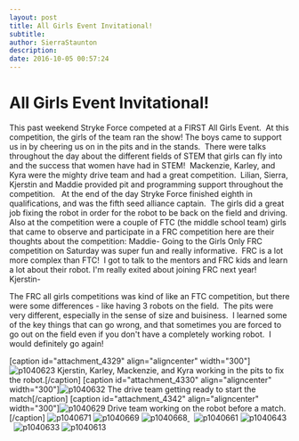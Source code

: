 ```yaml
---
layout: post
title: All Girls Event Invitational!
subtitle:
author: SierraStaunton
description:
date: 2016-10-05 00:57:24
---
```


# All Girls Event Invitational!

This past weekend Stryke Force competed at a FIRST All Girls Event.  At this competition, the girls of the team ran the show! The boys came to support us in by cheering us on in the pits and in the stands.  There were talks throughout the day about the different fields of STEM that girls can fly into and the success that women have had in STEM!  Mackenzie, Karley, and Kyra were the mighty drive team and had a great competition.  Lilian, Sierra, Kjerstin and Maddie provided pit and programming support throughout the competition.   At the end of the day Stryke Force finished eighth in qualifications, and was the fifth seed alliance captain.  The girls did a great job fixing the robot in order for the robot to be back on the field and driving.  Also at the competition were a couple of FTC (the middle school team) girls that came to observe and participate in a FRC competition here are their thoughts about the competition: Maddie- Going to the Girls Only FRC competition on Saturday was super fun and really informative.  FRC is a lot more complex than FTC!  I got to talk to the mentors and FRC kids and learn a lot about their robot. I'm really exited about joining FRC next year! Kjerstin-

The FRC all girls competitions was kind of like an FTC competition, but there were some differences - like having 3 robots on the field.  The pits were very different, especially in the sense of size and buisiness.  I learned some of the key things that can go wrong, and that sometimes you are forced to go out on the field even if you don't have a completely working robot.  I would definitely go again!

[caption id="attachment_4329" align="aligncenter" width="300"]![p1040623](/wp-content/uploads/2016/10/P1040623-300x200.jpg) Kjerstin, Karley, Mackenzie, and Kyra working in the pits to fix the robot.[/caption] [caption id="attachment_4330" align="aligncenter" width="300"]![p1040632](http://strykeforce.org/wp-content/uploads/2016/10/P1040632-300x200.jpg) The drive team getting ready to start the match[/caption] [caption id="attachment_4342" align="aligncenter" width="300"]![p1040629](http://strykeforce.org/wp-content/uploads/2016/10/P1040629-300x200.jpg) Drive team working on the robot before a match.[/caption] ![p1040671](http://strykeforce.org/wp-content/uploads/2016/10/P1040671-300x200.jpg) ![p1040669](http://strykeforce.org/wp-content/uploads/2016/10/P1040669-300x200.jpg) ![p1040668](http://strykeforce.org/wp-content/uploads/2016/10/P1040668-300x200.jpg)[ ](http://strykeforce.org/wp-content/uploads/2016/10/P1040668.jpg)  ![p1040661](http://strykeforce.org/wp-content/uploads/2016/10/P1040661-300x200.jpg) ![p1040643](http://strykeforce.org/wp-content/uploads/2016/10/P1040643-300x200.jpg)   ![p1040633](http://strykeforce.org/wp-content/uploads/2016/10/P1040633-300x200.jpg) ![p1040613](http://strykeforce.org/wp-content/uploads/2016/10/P1040613-300x200.jpg)
